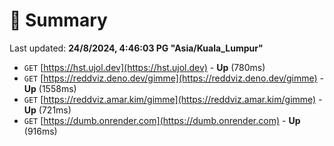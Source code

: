 # 📖 Summary
Last updated: **24/8/2024, 4:46:03 PG "Asia/Kuala_Lumpur"**

- `GET` [https://hst.ujol.dev](https://hst.ujol.dev) - **Up** (780ms)
- `GET` [https://reddviz.deno.dev/gimme](https://reddviz.deno.dev/gimme) - **Up** (1558ms)
- `GET` [https://reddviz.amar.kim/gimme](https://reddviz.amar.kim/gimme) - **Up** (721ms)
- `GET` [https://dumb.onrender.com](https://dumb.onrender.com) - **Up** (916ms)
